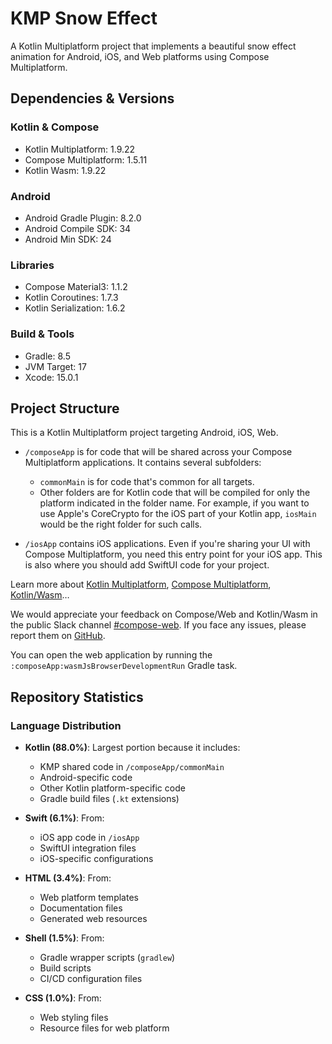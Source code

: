 # KMP Snow Effect

A Kotlin Multiplatform project that implements a beautiful snow effect animation for Android, iOS, and Web platforms using Compose Multiplatform.

## Dependencies & Versions

### Kotlin & Compose
- Kotlin Multiplatform: 1.9.22
- Compose Multiplatform: 1.5.11
- Kotlin Wasm: 1.9.22

### Android
- Android Gradle Plugin: 8.2.0
- Android Compile SDK: 34
- Android Min SDK: 24

### Libraries
- Compose Material3: 1.1.2
- Kotlin Coroutines: 1.7.3
- Kotlin Serialization: 1.6.2

### Build & Tools
- Gradle: 8.5
- JVM Target: 17
- Xcode: 15.0.1

## Project Structure

This is a Kotlin Multiplatform project targeting Android, iOS, Web.

* `/composeApp` is for code that will be shared across your Compose Multiplatform applications.
  It contains several subfolders:
  - `commonMain` is for code that's common for all targets.
  - Other folders are for Kotlin code that will be compiled for only the platform indicated in the folder name.
    For example, if you want to use Apple's CoreCrypto for the iOS part of your Kotlin app,
    `iosMain` would be the right folder for such calls.

* `/iosApp` contains iOS applications. Even if you're sharing your UI with Compose Multiplatform, 
  you need this entry point for your iOS app. This is also where you should add SwiftUI code for your project.

Learn more about [Kotlin Multiplatform](https://www.jetbrains.com/help/kotlin-multiplatform-dev/get-started.html),
[Compose Multiplatform](https://github.com/JetBrains/compose-multiplatform/#compose-multiplatform),
[Kotlin/Wasm](https://kotl.in/wasm/)…

We would appreciate your feedback on Compose/Web and Kotlin/Wasm in the public Slack channel [#compose-web](https://slack-chats.kotlinlang.org/c/compose-web).
If you face any issues, please report them on [GitHub](https://github.com/JetBrains/compose-multiplatform/issues).

You can open the web application by running the `:composeApp:wasmJsBrowserDevelopmentRun` Gradle task.

## Repository Statistics

### Language Distribution
- **Kotlin (88.0%)**: Largest portion because it includes:
  - KMP shared code in `/composeApp/commonMain`
  - Android-specific code
  - Other Kotlin platform-specific code
  - Gradle build files (`.kt` extensions)

- **Swift (6.1%)**: From:
  - iOS app code in `/iosApp`
  - SwiftUI integration files
  - iOS-specific configurations

- **HTML (3.4%)**: From:
  - Web platform templates
  - Documentation files
  - Generated web resources

- **Shell (1.5%)**: From:
  - Gradle wrapper scripts (`gradlew`)
  - Build scripts
  - CI/CD configuration files

- **CSS (1.0%)**: From:
  - Web styling files
  - Resource files for web platform